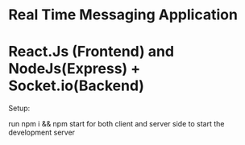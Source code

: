 # Real Time Messaging Application
# React.Js (Frontend) and NodeJs(Express) + Socket.io(Backend)

<!-- Use MongoDB to store users, rooms info, messages(text and emoticons), files, file upload option in UI, css enhancements , create CRUD apis to manage MongoDB DB-->

Setup:

run npm i && npm start for both client and server side to start the development server

